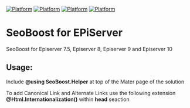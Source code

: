 [![Platform](https://img.shields.io/badge/Episerver-%207.5.+-orange.svg?style=flat)](http://world.episerver.com/cms/)
[![Platform](https://img.shields.io/badge/Episerver-%208.0.+-orange.svg?style=flat)](http://world.episerver.com/cms/)
[![Platform](https://img.shields.io/badge/Episerver-%209.0.+-orange.svg?style=flat)](http://world.episerver.com/cms/)
[![Platform](https://img.shields.io/badge/Episerver-%2010.0.+-orange.svg?style=flat)](http://world.episerver.com/cms/)

SeoBoost for EPiServer
=====================

SeoBoost for Episerver 7.5, Episerver 8, Episerver 9 and Episerver 10


## Usage:

Include **@using SeoBoost.Helper** at top of the Mater page of the solution

To add Canonical Link and Alternate Links use the following extension **@Html.Internationalization()** within **head** seaction 
